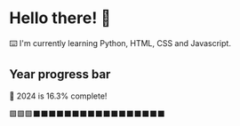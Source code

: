 # Hello there! 👋

⌨️ I'm currently learning Python, HTML, CSS and Javascript.

## Year progress bar

📅 2024 is 16.3% complete!

🟩🟩🟩⬛⬛⬛⬛⬛⬛⬛⬛⬛⬛⬛⬛⬛⬛⬛⬛⬛